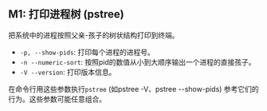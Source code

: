 ## M1: 打印进程树 (pstree)

把系统中的进程按照父亲-孩子的树状结构打印到终端。

- `-p, --show-pids`: 打印每个进程的进程号。
- `-n --numeric-sort`: 按照pid的数值从小到大顺序输出一个进程的直接孩子。
- `-V --version`: 打印版本信息。

在命令行用这些参数执行`pstree` (如pstree -V、pstree --show-pids) 参考它们的行为。这些参数可能任意组合。

